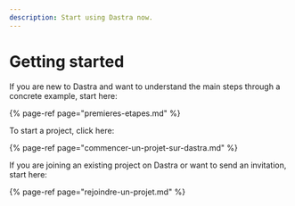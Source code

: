 ```yaml
---
description: Start using Dastra now.
---
```


# Getting started

If you are new to Dastra and want to understand the main steps through a concrete example, start here:

{% page-ref page="premieres-etapes.md" %}

To start a project, click here:

{% page-ref page="commencer-un-projet-sur-dastra.md" %}

If you are joining an existing project on Dastra or want to send an invitation, start here:

{% page-ref page="rejoindre-un-projet.md" %}







